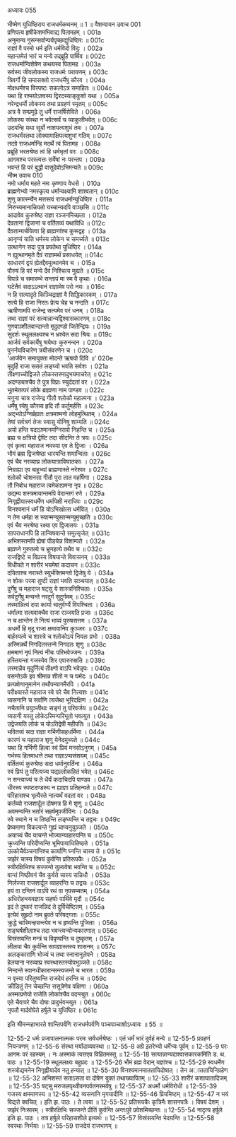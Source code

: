 अध्यायः 055

भीष्मेण युधिष्ठिराय राजधर्मकथनम् ॥ 1 ॥
वैशम्पायन उवाच 	001  
प्रणिपत्य हृषीकेशमभिवाद्य पितामहम् ।	001a  
अनुमान्य गुरून्सर्वान्पर्यपृच्छद्युधिष्ठिरः ॥	001c  
राज्ञां वै परमो धर्म इति धर्मविदो विदुः ।	002a  
महान्तमेतं भारं च मन्ये तद्ब्रूहि पार्थिव ॥	002c  
राजधर्मान्विशेषेण कथयस्व पितामह ।	003a  
सर्वस्य जीवलोकस्य राजधर्मः परायणम् ॥	003c  
त्रिवर्गो हि समासक्तो राजधर्मेषु कौरव ।	004a  
मोक्षधर्मश्च विस्पष्टः सकलोऽत्र समाहितः ॥	004c  
यथा हि रश्मयोऽश्वस्य द्विरदस्याङ्कुशो यथा ।	005a  
नरेन्द्रधर्मो लोकस्य तथा प्रग्रहणं स्मृतम् ॥	005c  
अत्र वै सम्प्रमूढे तु धर्मे राजर्षिसेविते ।	006a  
लोकस्य संस्था न भवेत्सर्वं च व्याकुलीभवेत् ॥	006c  
उदयन्हि यथा सूर्यो नाशयत्यशुभं तमः ।	007a  
राजधर्मस्तथा लोक्यामाक्षिपत्यशुभां गतिम् ॥	007c  
तदग्रे राजधर्मान्हि मदर्थे त्वं पितामह ।	008a  
प्रब्रूहि भरतश्रेष्ठ त्वं हि धर्मभृतां वरः ॥	008c  
आगमश्च परस्त्वत्तः सर्वेषां नः परन्तप ।	009a  
भवन्तं हि परं बुद्धौ वासुदेवोऽभिमन्यते ॥	009c  
भीष्म उवाच 	010  
नमो धर्माय महते नमः कृष्णाय वेधसे ।	010a  
ब्राह्मणेभ्यो नमस्कृत्य धर्मान्वक्ष्यामि शाश्वतान् ॥	010c  
शृणु कार्त्स्न्येन मत्तस्त्वं राजधर्मान्युधिष्ठिर ।	011a  
निरुच्यमानान्नियतो यच्चान्यदपि वाञ्छसि ॥	011c  
आदावेव कुरुश्रेष्ठ राज्ञा रञ्जनमिच्छता ।	012a  
देवतानां द्विजानां च वर्तितव्यं यथाविधि ॥	012c  
दैवतान्यर्चयित्वा हि ब्राह्मणांश्च कुरूद्वह ।	013a  
आनृण्यं याति धर्मस्य लोकेन च समर्च्यते ॥	013c  
उत्थानेन सदा पुत्र प्रयतेथा युधिष्ठिर ।	014a  
न ह्युत्थानमृते दैवं राज्ञामर्थं प्रसाधयेत् ॥	014c  
साधारणं द्वयं ह्येतद्दैवमुत्थानमेव च ।	015a  
पौरुषं हि परं मन्ये दैवं निश्चित्य मुह्यते ॥	015c  
विपन्ने च समारम्भे सन्तापं मा स्म वै कृथाः ।	016a  
घटेतैवं सदाऽऽत्मानं राज्ञामेष परो नयः ॥	016c  
न हि सत्यादृते किञ्चिद्राज्ञां वै सिद्धिकारकम् ।	017a  
सत्ये हि राजा निरतः प्रेत्य चेह च नन्दति ॥	017c  
ऋषीणामपि राजेन्द्र सत्यमेव परं धनम् ।	018a  
तथा राज्ञां परं सत्यान्नान्यद्विश्वासकारणम् ॥	018c  
गुणवाञ्शीलवान्दान्तो मृदुदण्डो जितेन्द्रियः ।	019a  
सुदर्शः स्थूललक्ष्यश्च न भ्रश्येत सदा श्रियः ॥	019c  
आर्जवं सर्वकार्येषु श्रयेथाः कुरुनन्दन ।	020a  
पुनर्नयविचारेण त्रयीसंवरणेन च ।	020c  
\'आर्जवेन समायुक्ता मोदन्ते ऋषयो दिवि ॥\'	020e  
मृदुर्हि राजा सततं लङ्घ्यो भवति सर्वशः ।	021a  
तीक्ष्णाच्चोद्विजते लोकस्तस्मादुभयमाचरेत् ॥	021c  
अदण्ड्याश्चैव ते पुत्र विप्राः स्युर्ददतां वर ।	022a  
भूतमेतत्परं लोके ब्राह्मणा नाम पाण्डव ॥	022c  
मनुना चात्र राजेन्द्र गीतौ श्लोकौ महात्मना ।	023a  
धर्मेषु स्वेषु कौरव्य हृदि तौ कर्तुमर्हसि ॥	023c  
अद्भ्योऽग्निर्ब्रह्मतः क्षत्रमश्मनो लोहमुत्थितम् ।	024a  
तेषां सर्वत्रगं तेजः स्वासु योनिषु शाम्यति ॥	024c  
अयो हन्ति यदाऽश्मानमग्निरापो निहन्ति च ।	025a  
ब्रह्म च क्षत्रियो द्वेष्टि तदा सीदन्ति ते त्रयः ॥	025c  
एवं कृत्वा महाराज नमस्या एव ते द्विजाः ।	026a  
भौमं ब्रह्म द्विजश्रेष्ठा धारयन्ति शमान्विताः ॥	026c  
एवं चैव नरव्याघ्र लोकयात्राविघातकाः ।	027a  
निग्राह्या एव बाहुभ्यां ब्राह्मणास्ते नरेश्वर ॥	027c  
श्लोकौ चोशनसा गीतौ पुरा तात महर्षिणा ।	028a  
तौ निबोध महाराज त्वमेकाग्रमना नृप ॥	028c  
उद्यम्य शस्त्रमायान्तमपि वेदान्तगं रणे ।	029a  
निगृह्णीयात्स्वधर्मेण धर्मापेक्षी नराधिपः ॥	029c  
विनश्यमानं धर्मं हि योऽभिरक्षेत्स धर्मवित् ।	030a  
न तेन धर्महा स स्यान्मन्युस्तन्मन्युमृच्छति ॥	030c  
एवं चैव नरश्रेष्ठ रक्ष्या एव द्विजातयः ।	031a  
सापराधानपि हि तान्विषयान्ते समुत्सृजेत् ॥	031c  
अभिशस्तमपि ह्येषां पीडयेन्न विशाम्पते ।	032a  
ब्रह्मघ्ने गुरुतल्पे च भ्रूणहत्ये तथैव च ॥	032c  
राजद्विष्टे च विप्रस्य विषयान्ते विवासनम् ।	033a  
विधीयते न शारीरं भयमेषां कदाचन ॥	033c  
दयिताश्च नरास्ते स्युर्भक्तिमन्तो द्विजेषु ये ।	034a  
न शोकः परमा तुष्टी राज्ञां भवति सञ्चयात् ॥	034c  
दुर्गेषु च महाराज षट्सु ये शास्त्रनिश्चिताः ।	035a  
सर्वदुर्गेषु मन्यन्ते नरदुर्गं सुदुर्गमम् ॥	035c  
तस्मान्नित्यं दया कार्या चातुर्वर्ण्ये विपश्चिता ।	036a  
धर्मात्मा सत्यवाक्चैव राजा रञ्जयति प्रजाः ॥	036c  
न च क्षान्तेन ते नित्यं भाव्यं पुरुषसत्तम ।	037a  
अधर्मो हि मृदू राजा क्षमावानिव कुञ्जरः ॥	037c  
बार्हस्पत्ये च शास्त्रे च श्लोकोऽयं नियतः प्रभो ।	038a  
अस्मिन्नर्थे निगदितस्तन्मे निगदतः शृणु ॥	038c  
क्षममाणं नृपं नित्यं नीचः परिभवेज्जनः ।	039a  
हस्तियन्ता गजस्येव शिर एवारुरुक्षति ॥	039c  
तस्मान्नैव मृदुर्नित्यं तीक्ष्णो वाऽपि भवेन्नृपः ।	040a  
वसन्तेऽर्क इव श्रीमान्न शीतो न च घर्मदः ॥	040c  
प्रत्यक्षेणानुमानेन तथौपम्यागमैरपि ।	041a  
परीक्ष्यास्ते महाराज स्वे परे चैव नित्यशः ॥	041c  
व्यसनानि च सर्वाणि त्यजेथा भूरिदक्षिण ।	042a  
नचैतानि प्रयुञ्जीथाः सङ्गं तु परिवर्जय ॥	042c  
व्यसनी यस्तु लोकेऽस्मिन्परिभूतो भवत्युत ।	043a  
उद्वेजयति लोकं च योऽतिद्वेषी महीपतिः ॥	043c  
भवितव्यं सदा राज्ञा गर्भिणीसहधर्मिणा ।	044a  
कारणं च महाराज शृणु येनेदमुच्यते ॥	044c  
यथा हि गर्भिणी हित्वा स्वं प्रियं मनसोऽनुगम् ।	045a  
गर्भस्य हितमाधत्ते तथा राज्ञाऽप्यसंशयम् ॥	045c  
वर्तितव्यं कुरुश्रेष्ठ सदा धर्मानुवर्तिना ।	046a  
स्वं प्रियं तु परित्यज्य यद्यल्लोकहितं भवेत् ॥	046c  
न सन्त्याज्यं च ते धैर्यं कदाचिदपि पाण्डव ।	047a  
धीरस्य स्पष्टदण्डस्य न ह्याज्ञा प्रतिहन्यते ॥	047c  
परिहासश्च भृत्यैस्ते नात्यर्थं वदतां वर ।	048a  
कर्तव्यो राजशार्दूल दोषमत्र हि मे शृणु ॥	048c  
अवमन्यन्ति भर्तारं सहर्षमुपजीविनः ।	049a  
स्वे स्थाने न च तिष्ठन्ति लङ्घ्यन्ति च तद्वचः ॥	049c  
प्रेष्यमाणा विकल्पन्ते गुह्यं चाप्यनुयुञ्जते ।	050a  
अयाच्यं चैव याचन्ते भोज्यान्याहारयन्ति च ॥	050c  
क्रुध्यन्ति परिदीप्यन्ति भूमिपायाधितिष्ठते ।	051a  
उत्कोचैर्वञ्चनाभिश्च कार्याणि घ्नन्ति चास्य ते ॥	051c  
जर्झरं चास्य विषयं कुर्वन्ति प्रतिरूपकैः ।	052a  
स्त्रीरक्षिभिश्च सज्जन्ते तुल्यवेषा भवन्ति च ॥	052c  
वान्तं निष्ठीवनं चैव कुर्वते चास्य सन्निधौ ।	053a  
निर्लज्जा राजशार्दूल व्याहरन्ति च तद्वचः ॥	053c  
हयं वा दन्तिनं वाऽपि रथं वा नृपसम्मतम् ।	054a  
अधिरोहन्त्यवज्ञाय सहर्षाः पार्थिवे मृदौ ॥	054c  
इदं ते दुष्करं राजन्निदं ते दुर्विचेष्टितम् ।	055a  
इत्येवं सुहृदो नाम ब्रुवते परिषद्गताः ॥	055c  
क्रुद्धे चास्मिन्हसन्त्येव न च हृष्यन्ति पूजिताः ।	056a  
सङ्घर्षशीलाश्च तदा भवन्त्यन्योन्यकारणात् ॥	056c  
विस्रंसयन्ति मन्त्रं च विवृण्वन्ति च दुष्कृतम् ।	057a  
लीलया चैव कुर्वन्ति सावज्ञास्तस्य शासनम् ॥	057c  
अलङ्काराणि भोज्यं च तथा स्नानानुलेपने ।	058a  
हेलयाना नरव्याघ्र स्वस्थास्तस्योपभुञ्जते ॥	058c  
निन्दन्ते स्वानधीकारान्सन्त्यजन्ते च भारत ।	059a  
न वृत्त्या परितुष्यन्ति राजदेयं हरन्ति च ॥	059c  
क्रीडितुं तेन चेच्छन्ति ससूत्रेणेव पक्षिणा ।	060a  
अस्मत्प्रणेयो राजेति लोकांश्चैव वदन्त्युत ॥	060c  
एते चैवापरे चैव दोषाः प्रादुर्भवन्त्युत ।	061a  
नृपतौ मार्दवोपेते हर्षुले च युधिष्ठिर ॥ 	061c  

इति श्रीमन्महाभारते शान्तिपर्वणि राजधर्मपर्वणि पञ्चपञ्चाशोऽध्यायः ॥ 55 ॥

12-55-2 धर्मः प्रजापालनात्मकः परमः सर्वधर्मश्रेष्ठः । एतं धर्मं भारं दुर्वहं मन्ये ॥ 12-55-5 प्रग्रहणं नियन्त्रणम् ॥ 12-55-6 संस्था मर्यादाव्यवस्था ॥ 12-55-8 अग्रे इतरेभ्यो धर्मेभ्यः पूर्वम् ॥ 12-55-9 परः आगमः परं रहस्यम् । नः अस्माकं त्वत्तएव विहितमस्तु ॥ 12-55-18 सत्यान्नान्यदाश्वासकारकमिति ड. थ. पाठः ॥ 12-55-19 स्थूललक्ष्यः बहुप्रदः ॥ 12-55-26 भौमं ब्रह्म वेदान् यज्ञांश्च ॥ 12-55-29 स्वधर्मेण शस्त्रोद्यमनेन निगृह्णीयादेव नतु हन्यात् ॥ 12-55-30 विनश्यमानमाततायिदोषात् । तेन अाततायिनिग्रहेण ॥ 12-55-32 अभिशस्तं सताऽसता वा दोषेण युक्तं तथाख्यापितम् ॥ 12-55-33 शारीरं कशाघातादिजम् ॥ 12-55-35 षट्सु मरुजलपृथ्वीवनपर्वतनरमयेषु ॥ 12-55-37 अधर्मो धर्मविरोधी ॥ 12-55-39 गजस्य क्षममाणस्य ॥ 12-55-42 व्यसनानि मृगयादीनि ॥ 12-55-46 प्रियमिष्टम् ॥ 12-55-47 न भयं विद्यते क्वचित् । इति झ. पाठः । ते त्वया ॥ 12-55-52 प्रतिरूपकैः कृत्रिमैः शासनपत्रैः । विषयं देशम् । जर्झरं निःसारम् । स्त्रीरक्षिभिः सज्जन्ते प्रीतिं कुर्वन्ति अन्तःपुरे प्रवेशमिच्छन्तः ॥ 12-55-54 नादृत्य हर्षुले इति झ. पाठः । तत्र हर्षुले परिहासशीले इत्यर्थः ॥ 12-55-57 विस्रंसयन्ति भेदयन्ति ॥ 12-55-58 स्वस्थाः निर्भयाः ॥ 12-55-59 राजदेयं राजभागम् ॥
